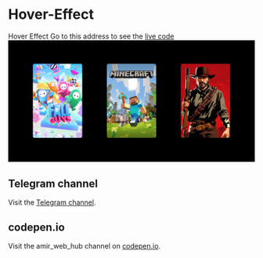 # Hover-Effect
Hover Effect
Go to this address to see the [live code](https://codepen.io/amirmahdi003/pen/abXoNXj)
![Hover Effect](Hover-Effect-Screenshot.png)

## Telegram channel
Visit the [Telegram channel](https://t.me/amir_web_hub).

## codepen.io

Visit the amir_web_hub channel on [codepen.io](https://codepen.io/amirmahdi003).
